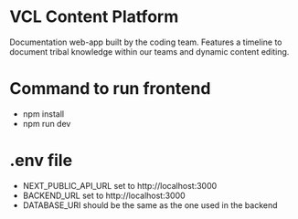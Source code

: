 # VCL Content Platform
Documentation web-app built by the coding team. Features a timeline to document tribal knowledge within our teams and dynamic content editing.

# Command to run frontend
- npm install
- npm run dev

# .env file
- NEXT_PUBLIC_API_URL set to http://localhost:3000
- BACKEND_URL set to http://localhost:3000
- DATABASE_URI should be the same as the one used in the backend

